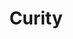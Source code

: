 ---
codehost: https://github.com/https://github.com/curityio
linkedin: https://linkedin.com/company/curity
logohandle: curityio
sort: curity
title: Curity
twitter: https://x.com/curityio
website: https://curity.io/
youtube: https://youtube.com/c/Curity
---